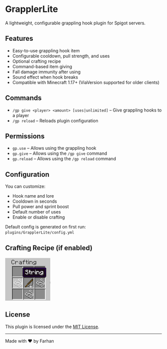 # GrapplerLite

A lightweight, configurable grappling hook plugin for Spigot servers.

## Features

- Easy-to-use grappling hook item
- Configurable cooldown, pull strength, and uses
- Optional crafting recipe
- Command-based item giving
- Fall damage immunity after using
- Sound effect when hook breaks
- Compatible with Minecraft 1.17+ (ViaVersion supported for older clients)

## Commands

- `/gp give <player> <amount> [uses|unlimited]` – Give grappling hooks to a player
- `/gp reload` – Reloads plugin configuration

## Permissions

- `gp.use` – Allows using the grappling hook
- `gp.give` – Allows using the `/gp give` command
- `gp.reload` – Allows using the `/gp reload` command

## Configuration

You can customize:
- Hook name and lore
- Cooldown in seconds
- Pull power and sprint boost
- Default number of uses
- Enable or disable crafting

Default config is generated on first run:  
`plugins/GrapplerLite/config.yml`

## Crafting Recipe (if enabled)

![Crafting Recipe](assets/crafting.png)

## License

This plugin is licensed under the [MIT License](./LICENSE).


---

Made with ❤️ by Farhan

